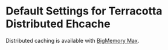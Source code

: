 ---
---
# Default Settings for Terracotta Distributed Ehcache

Distributed caching is available with [BigMemory Max](http://terracotta.org/products/bigmemorymax).
